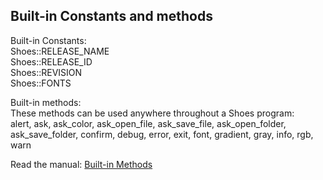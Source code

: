 Built-in Constants and methods
------------------------------

Built-in Constants: <br>
Shoes::RELEASE\_NAME <br>
Shoes::RELEASE\_ID <br>
Shoes::REVISION <br>
Shoes::FONTS <br>

Built-in methods: <br>
These methods can be used anywhere throughout a Shoes program: <br>
  alert, ask, ask\_color, ask\_open\_file, ask\_save\_file, ask\_open\_folder, ask\_save\_folder, confirm, debug, error, exit, font, gradient, gray, info, rgb, warn <br>

Read the manual: [Built-in Methods](http://shoes.heroku.com/manual/Built-in.html)

